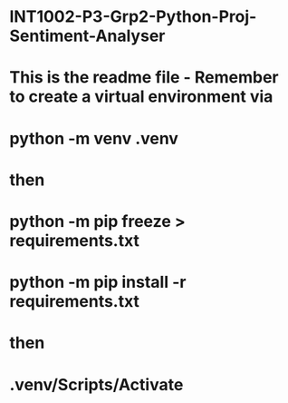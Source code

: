 # INT1002-P3-Grp2-Python-Proj-Sentiment-Analyser
# This is the readme file - Remember to create a virtual environment via 
# python -m venv .venv
# then 
# python -m pip freeze > requirements.txt
# python -m pip install -r requirements.txt
# then
# .venv/Scripts/Activate